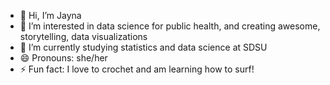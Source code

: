 - 👋 Hi, I’m Jayna
- 👀 I’m interested in data science for public health, and creating awesome, storytelling, data visualizations
- 🌱 I’m currently studying statistics and data science at SDSU
- 😄 Pronouns: she/her
- ⚡ Fun fact: I love to crochet and am learning how to surf!

<!---
jsnyder82/jsnyder82 is a ✨ special ✨ repository because its `README.md` (this file) appears on your GitHub profile.
You can click the Preview link to take a look at your changes.
--->
